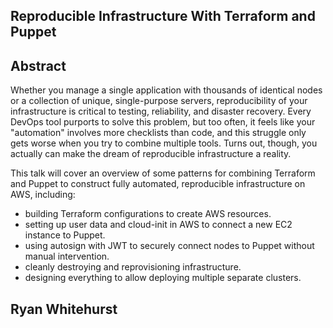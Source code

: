 ## Reproducible Infrastructure With Terraform and Puppet


## Abstract

Whether you manage a single application with thousands of identical nodes or a collection of unique, single-purpose servers, reproducibility of your infrastructure is critical to testing, reliability, and disaster recovery. Every DevOps tool purports to solve this problem, but too often, it feels like your "automation" involves more checklists than code, and this struggle only gets worse when you try to combine multiple tools. Turns out, though, you actually can make the dream of reproducible infrastructure a reality.

This talk will cover an overview of some patterns for combining Terraform and Puppet to construct fully automated, reproducible infrastructure on AWS, including:

* building Terraform configurations to create AWS resources.
* setting up user data and cloud-init in AWS to connect a new EC2 instance to Puppet.
* using autosign with JWT to securely connect nodes to Puppet without manual intervention.
* cleanly destroying and reprovisioning infrastructure.
* designing everything to allow deploying multiple separate clusters.


## Ryan Whitehurst
